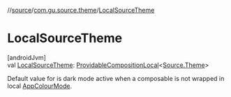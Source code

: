 //[source](../../index.md)/[com.gu.source.theme](index.md)/[LocalSourceTheme](-local-source-theme.md)

# LocalSourceTheme

[androidJvm]\
val [LocalSourceTheme](-local-source-theme.md): [ProvidableCompositionLocal](https://developer.android.com/reference/kotlin/androidx/compose/runtime/ProvidableCompositionLocal.html)&lt;[Source.Theme](../com.gu.source/-source/-theme/index.md)&gt;

Default value for is dark mode active when a composable is not wrapped in local [AppColourMode](../com.gu.source.daynight/-app-colour-mode.md).
